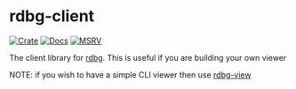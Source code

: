 # rdbg-client

[![Crate](https://img.shields.io/crates/v/rdbg-client)](https://crates.io/crates/rdbg-client)
[![Docs](https://docs.rs/rdbg-client/badge.svg)](https://docs.rs/rdbg-client)
[![MSRV](https://img.shields.io/badge/msrv-1.56-blue.svg)](https://crates.io/crates/rdbg-client)

The client library for [rdbg](crates.io/crates/rdbg). This is useful if you are
building your own viewer 

NOTE: if you wish to have a simple CLI viewer then use 
[rdbg-view](https://crates.io/crates/rdbg-view)
